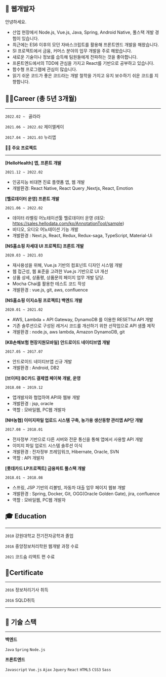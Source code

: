## 👋 웹개발자 

안녕하세요.

- 산업 현장에서 Node.js, Vue.js, Java, Spring, Android Native, 풀스택 개발 경험이 있습니다.
- 최근에는 ES6 이후의 모던 자바스크립트를 활용해 프론트엔드 개발을 해왔습니다.
- SI 프로젝트에서 금융, 커머스 분야의 업무 개발을 주로 해왔습니다.
- 새로운 기술이나 정보를 습득해 팀원들에게 전파하는 것을 좋아합니다.
- 프론트엔드에서의 TDD에 관심을 가지고 React를 기반으로 공부하고 있습니다.
- 함수형 프로그램에 관심이 많습니다.
- 읽기 쉬운 코드가 좋은 코드라는 개발 철학을 가지고 유지 보수하기 쉬운 코드를 지향합니다.

## 👩‍💻Career (총 5년 3개월)

---
`2022.02 ~ `  골라라

`2021.06 ~ 2022.02`  제이엘케이

`2017.04 ~ 2021.03`  누리앱

**👩‍💻 주요 프로젝트**

---
**[HelloHealth] 앱, 프론트 개발**

`2021.12 ~ 2022.02`

- 인공지능 비대면 진료 플랫폼 앱, 웹 개발
- 개발환경: React Native, React Query ,Nextjs, React, Emotion

**[헬로데이터 운영] 프론트 개발**

`2021.06 ~ 2022.02`

- 데이터 라벨링 어노테이션툴 헬로데이터 운영 (데모: https://sales.hellodata.com/ko/AnnotationTool/sample)
- 비디오, 오디오 어노테이션 기능 개발
- 개발환경 : Next.js, React, Redux, Redux-saga, TypeScript, Material-Ui

**[NS홈쇼핑 차세대 UI 프로젝트] 프론트 개발**

`2020.03 ~ 2021.03`

- 재사용성을 위해, Vue.js 기반의 컴포넌트 디자인 시스템 개발
- 웹 접근성, 웹 표준을 고려한 Vue.js 기반으로 UI 개선
- 상품 상세, 상품평, 상품문의 페이지 업무 개발 담당.
- Mocha Chai를 활용한 테스트 코드 작성
- 개발환경 : vue.js, git, aws, confluence

**[NS홈쇼핑 이지쇼핑 프로젝트] 백엔드 개발**

`2020.01 ~ 2021.02` 

- AWS, Lambda + API Gateway, DynamoDB 를 이용한 RESETful API 개발
- 기존 솔루션으로 구성된 레거시 코드를 개선하기 위한 선작업으로 API 샘플 제작
- 개발환경 : node.js, aws lambda, Amazon DynamoDB, git

**[KB손해보험 현장지원모바일] 안드로이드 네이티브앱 개발**

`2017.05 ~ 2017.07` 

- 안드로이드 네이티브앱 신규 개발
- 개발환경 : Android, DB2

**[브이피] BC카드 결제앱 페이북 개발, 운영**

`2018.08 ~ 2019.12` 

- 앱개발자와 협업하여 API와 웹뷰 개발
- 개발환경 : jsp, oracle
- 역할 : 모바일웹, PC웹 개발자

**[NH농협] 이미지파일 업로드 시스템 구축, 농가용 생산동향 관리앱 AP단 개발**

`2017.08 ~ 2018.01` 

- 전자정부 기반으로 다른 서버와 전문 통신을 통해 앱에서 사용할 API 개발
- 이미지 파일 업로드 시스템 솔루션 이식
- 개발환경 : 전자정부 프레임워크, Hibernate, Oracle, SVN
- 역할 : API 개발자

**[롯데카드 LP프로젝트] 금융파트 풀스택 개발**

`2018.01 ~ 2018.08` 

- 스프링, JSP 기반의 리볼빙, 자동차 대출 업무 페이지 웹뷰 개발
- 개발환경 : Spring, Docker, Git, OGG(Oracle Golden Gate), jira, confluence
- 역할 : 모바일웹, PC웹 개발자

## **🎓 Education**

---

`2010` 강원대학교 전기전자공학과 졸업

`2016` 중앙정보처리학원 웹개발 과정 수료

`2021` 코드숨 리액트 편 수료

## 🧾Certificate

---

`2016` 정보처리기사 취득

`2016` SQLD취득

---

## 📝 기술 스택

---

**백엔드**

`Java` `Spring` `Node.js` 

**프론트엔드**

`Javascript` `Vue.js` `Ajax` `Jquery` `React` `HTML5` `CSS3` `Sass`
